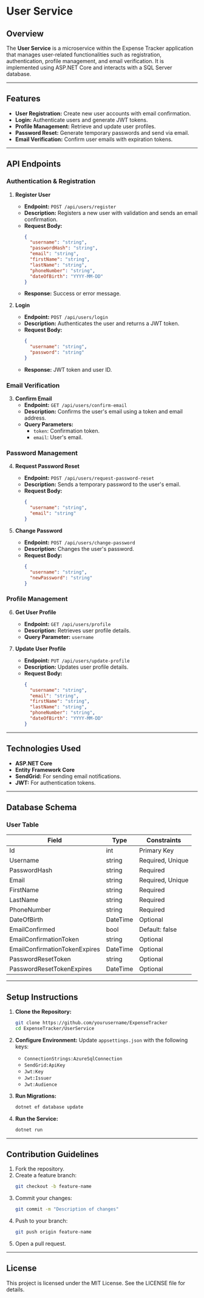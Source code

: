 
# User Service

## Overview
The **User Service** is a microservice within the Expense Tracker application that manages user-related functionalities such as registration, authentication, profile management, and email verification. It is implemented using ASP.NET Core and interacts with a SQL Server database.

---

## Features
- **User Registration:** Create new user accounts with email confirmation.
- **Login:** Authenticate users and generate JWT tokens.
- **Profile Management:** Retrieve and update user profiles.
- **Password Reset:** Generate temporary passwords and send via email.
- **Email Verification:** Confirm user emails with expiration tokens.

---

## API Endpoints

### Authentication & Registration
1. **Register User**
   - **Endpoint:** `POST /api/users/register`
   - **Description:** Registers a new user with validation and sends an email confirmation.
   - **Request Body:**
     ```json
     {
       "username": "string",
       "passwordHash": "string",
       "email": "string",
       "firstName": "string",
       "lastName": "string",
       "phoneNumber": "string",
       "dateOfBirth": "YYYY-MM-DD"
     }
     ```
   - **Response:** Success or error message.

2. **Login**
   - **Endpoint:** `POST /api/users/login`
   - **Description:** Authenticates the user and returns a JWT token.
   - **Request Body:**
     ```json
     {
       "username": "string",
       "password": "string"
     }
     ```
   - **Response:** JWT token and user ID.

### Email Verification
3. **Confirm Email**
   - **Endpoint:** `GET /api/users/confirm-email`
   - **Description:** Confirms the user's email using a token and email address.
   - **Query Parameters:**
     - `token`: Confirmation token.
     - `email`: User's email.

### Password Management
4. **Request Password Reset**
   - **Endpoint:** `POST /api/users/request-password-reset`
   - **Description:** Sends a temporary password to the user's email.
   - **Request Body:**
     ```json
     {
       "username": "string",
       "email": "string"
     }
     ```

5. **Change Password**
   - **Endpoint:** `POST /api/users/change-password`
   - **Description:** Changes the user's password.
   - **Request Body:**
     ```json
     {
       "username": "string",
       "newPassword": "string"
     }
     ```

### Profile Management
6. **Get User Profile**
   - **Endpoint:** `GET /api/users/profile`
   - **Description:** Retrieves user profile details.
   - **Query Parameter:** `username`

7. **Update User Profile**
   - **Endpoint:** `PUT /api/users/update-profile`
   - **Description:** Updates user profile details.
   - **Request Body:**
     ```json
     {
       "username": "string",
       "email": "string",
       "firstName": "string",
       "lastName": "string",
       "phoneNumber": "string",
       "dateOfBirth": "YYYY-MM-DD"
     }
     ```

---

## Technologies Used
- **ASP.NET Core**
- **Entity Framework Core**
- **SendGrid:** For sending email notifications.
- **JWT:** For authentication tokens.

---

## Database Schema

### User Table
| Field                  | Type         | Constraints          |
|------------------------|--------------|----------------------|
| Id                     | int          | Primary Key          |
| Username               | string       | Required, Unique     |
| PasswordHash           | string       | Required             |
| Email                  | string       | Required, Unique     |
| FirstName              | string       | Required             |
| LastName               | string       | Required             |
| PhoneNumber            | string       | Required             |
| DateOfBirth            | DateTime     | Optional             |
| EmailConfirmed         | bool         | Default: false       |
| EmailConfirmationToken | string       | Optional             |
| EmailConfirmationTokenExpires | DateTime | Optional         |
| PasswordResetToken     | string       | Optional             |
| PasswordResetTokenExpires | DateTime  | Optional             |

---

## Setup Instructions

1. **Clone the Repository:**
   ```bash
   git clone https://github.com/yourusername/ExpenseTracker
   cd ExpenseTracker/UserService
   ```

2. **Configure Environment:**
   Update `appsettings.json` with the following keys:
   - `ConnectionStrings:AzureSqlConnection`
   - `SendGrid:ApiKey`
   - `Jwt:Key`
   - `Jwt:Issuer`
   - `Jwt:Audience`

3. **Run Migrations:**
   ```bash
   dotnet ef database update
   ```

4. **Run the Service:**
   ```bash
   dotnet run
   ```

---

## Contribution Guidelines
1. Fork the repository.
2. Create a feature branch:
   ```bash
   git checkout -b feature-name
   ```
3. Commit your changes:
   ```bash
   git commit -m "Description of changes"
   ```
4. Push to your branch:
   ```bash
   git push origin feature-name
   ```
5. Open a pull request.

---

## License
This project is licensed under the MIT License. See the LICENSE file for details.
